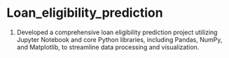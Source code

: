 # Loan_eligibility_prediction
1. Developed a comprehensive loan eligibility prediction project utilizing Jupyter Notebook and core Python libraries, including Pandas, NumPy, and Matplotlib, to streamline data processing and visualization.
